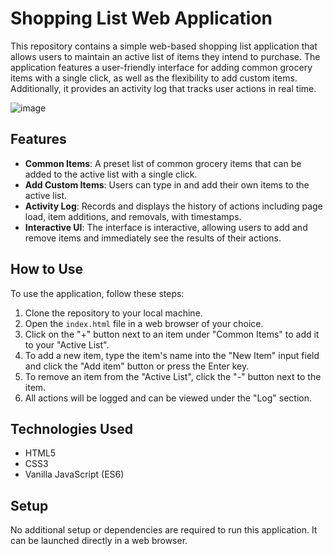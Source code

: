 # Shopping List Web Application

This repository contains a simple web-based shopping list application that allows users to maintain an active list of items they intend to purchase. The application features a user-friendly interface for adding common grocery items with a single click, as well as the flexibility to add custom items. Additionally, it provides an activity log that tracks user actions in real time.

![image](https://github.com/engelhardt-ana/Shopping-List-website/assets/84565524/bf0491bf-580b-43fd-9112-b2bf7497ad9c)


## Features

- **Common Items**: A preset list of common grocery items that can be added to the active list with a single click.
- **Add Custom Items**: Users can type in and add their own items to the active list.
- **Activity Log**: Records and displays the history of actions including page load, item additions, and removals, with timestamps.
- **Interactive UI**: The interface is interactive, allowing users to add and remove items and immediately see the results of their actions.

## How to Use

To use the application, follow these steps:

1. Clone the repository to your local machine.
2. Open the `index.html` file in a web browser of your choice.
3. Click on the "+" button next to an item under "Common Items" to add it to your "Active List".
4. To add a new item, type the item's name into the "New Item" input field and click the "Add item" button or press the Enter key.
5. To remove an item from the "Active List", click the "-" button next to the item.
6. All actions will be logged and can be viewed under the "Log" section.

## Technologies Used

- HTML5
- CSS3
- Vanilla JavaScript (ES6)

## Setup

No additional setup or dependencies are required to run this application. It can be launched directly in a web browser.

